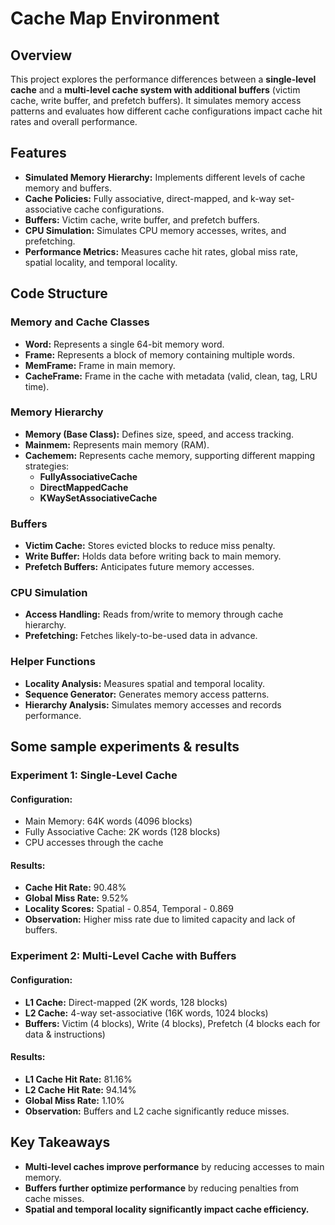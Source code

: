 # Cache Map Environment

## Overview
This project explores the performance differences between a **single-level cache** and a **multi-level cache system with additional buffers** (victim cache, write buffer, and prefetch buffers). It simulates memory access patterns and evaluates how different cache configurations impact cache hit rates and overall performance.

## Features
- **Simulated Memory Hierarchy:** Implements different levels of cache memory and buffers.
- **Cache Policies:** Fully associative, direct-mapped, and k-way set-associative cache configurations.
- **Buffers:** Victim cache, write buffer, and prefetch buffers.
- **CPU Simulation:** Simulates CPU memory accesses, writes, and prefetching.
- **Performance Metrics:** Measures cache hit rates, global miss rate, spatial locality, and temporal locality.

## Code Structure
### Memory and Cache Classes
- **Word:** Represents a single 64-bit memory word.
- **Frame:** Represents a block of memory containing multiple words.
- **MemFrame:** Frame in main memory.
- **CacheFrame:** Frame in the cache with metadata (valid, clean, tag, LRU time).

### Memory Hierarchy
- **Memory (Base Class):** Defines size, speed, and access tracking.
- **Mainmem:** Represents main memory (RAM).
- **Cachemem:** Represents cache memory, supporting different mapping strategies:
  - **FullyAssociativeCache**
  - **DirectMappedCache**
  - **KWaySetAssociativeCache**

### Buffers
- **Victim Cache:** Stores evicted blocks to reduce miss penalty.
- **Write Buffer:** Holds data before writing back to main memory.
- **Prefetch Buffers:** Anticipates future memory accesses.

### CPU Simulation
- **Access Handling:** Reads from/write to memory through cache hierarchy.
- **Prefetching:** Fetches likely-to-be-used data in advance.

### Helper Functions
- **Locality Analysis:** Measures spatial and temporal locality.
- **Sequence Generator:** Generates memory access patterns.
- **Hierarchy Analysis:** Simulates memory accesses and records performance.

## Some sample experiments & results
### Experiment 1: Single-Level Cache
#### Configuration:
- Main Memory: 64K words (4096 blocks)
- Fully Associative Cache: 2K words (128 blocks)
- CPU accesses through the cache

#### Results:
- **Cache Hit Rate:** 90.48%
- **Global Miss Rate:** 9.52%
- **Locality Scores:** Spatial - 0.854, Temporal - 0.869
- **Observation:** Higher miss rate due to limited capacity and lack of buffers.

### Experiment 2: Multi-Level Cache with Buffers
#### Configuration:
- **L1 Cache:** Direct-mapped (2K words, 128 blocks)
- **L2 Cache:** 4-way set-associative (16K words, 1024 blocks)
- **Buffers:** Victim (4 blocks), Write (4 blocks), Prefetch (4 blocks each for data & instructions)

#### Results:
- **L1 Cache Hit Rate:** 81.16%
- **L2 Cache Hit Rate:** 94.14%
- **Global Miss Rate:** 1.10%
- **Observation:** Buffers and L2 cache significantly reduce misses.

## Key Takeaways
- **Multi-level caches improve performance** by reducing accesses to main memory.
- **Buffers further optimize performance** by reducing penalties from cache misses.
- **Spatial and temporal locality significantly impact cache efficiency.**

